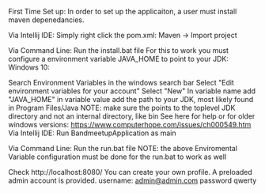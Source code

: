 First Time Set up:
In order to set up the applicaiton, a user must install maven depenedancies.

Via Intellij IDE:
Simply right click the pom.xml: Maven -> Import project

Via Command Line:
Run the install.bat file
For this to work you must configure a environment variable JAVA_HOME to point to your JDK:
Windows 10:

Search Environment Variables in the windows search bar
Select "Edit environment variables for your account"
Select "New"
In variable name add "JAVA_HOME" in variable value add the path to your JDK, most likely found in Program Files/Java
NOTE: make sure the points to the toplevel JDK directory and not an internal directory, like bin
See here for help or for older windows versions: https://www.computerhope.com/issues/ch000549.htm
Via Intellij IDE:
Run BandmeetupApplication as main

Via Command Line:
Run the run.bat file
NOTE: the above Enviromental Variable configuration must be done for the run.bat to work as well

Check http://localhost:8080/
You can create your own profile.
A preloaded admin account is provided.
username: admin@admin.com password qwerty
